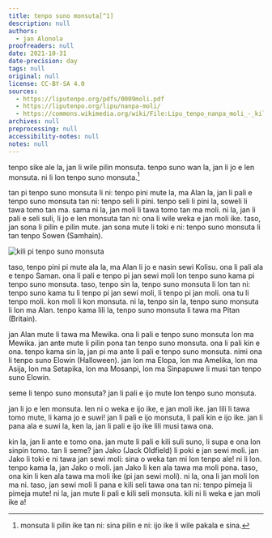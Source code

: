 ```yaml
---
title: tenpo suno monsuta[^1]
description: null
authors:
  - jan Alonola
proofreaders: null
date: 2021-10-31
date-precision: day
tags: null
original: null
license: CC-BY-SA 4.0
sources:
  - https://liputenpo.org/pdfs/0009moli.pdf
  - https://liputenpo.org/lipu/nanpa-moli/
  - https://commons.wikimedia.org/wiki/File:Lipu_tenpo_nanpa_moli_-_kili_pi_tenpo_suno_monsuta.png
archives: null
preprocessing: null
accessibility-notes: null
notes: null
---
```


tenpo sike ale la, jan li wile pilin monsuta. tenpo suno wan la, jan li jo e len monsuta. ni li lon tenpo suno monsuta.[^1]

[^1]: monsuta li pilin ike tan ni: sina pilin e ni: ijo ike li wile pakala e sina.

tan pi tenpo suno monsuta li ni: tenpo pini mute la, ma Alan la, jan li pali e tenpo suno monsuta tan ni: tenpo seli li pini. tenpo seli li pini la, soweli li tawa tomo tan ma. sama ni la, jan moli li tawa tomo tan ma moli. ni la, jan li pali e seli suli, li jo e len monsuta tan ni: ona li wile weka e jan moli ike. taso, jan sona li pilin e pilin mute. jan sona mute li toki e ni: tenpo suno monsuta li tan tenpo Sowen (Samhain).

![kili pi tenpo suno monsuta](https://upload.wikimedia.org/wikipedia/commons/d/d5/Lipu_tenpo_nanpa_moli_-_kili_pi_tenpo_suno_monsuta.png)

taso, tenpo pini pi mute ala la, ma Alan li jo e nasin sewi Kolisu. ona li pali ala e tenpo Saman. ona li pali e tenpo pi jan sewi moli lon tenpo suno kama pi tenpo suno monsuta. taso, tenpo sin la, tenpo suno monsuta li lon tan ni: tenpo suno kama tu li tenpo pi jan sewi moli, li tenpo pi jan moli. ona tu li tenpo moli. kon moli li kon monsuta. ni la, tenpo sin la, tenpo suno monsuta li lon ma Alan. tenpo kama lili la, tenpo suno monsuta li tawa ma Pitan (Britain).

jan Alan mute li tawa ma Mewika. ona li pali e tenpo suno monsuta lon ma Mewika. jan ante mute li pilin pona tan tenpo suno monsuta. ona li pali kin e ona. tenpo kama sin la, jan pi ma ante li pali e tenpo suno monsuta. nimi ona li tenpo suno Elowin (Halloween). jan lon ma Elopa, lon ma Amelika, lon ma Asija, lon ma Setapika, lon ma Mosanpi, lon ma Sinpapuwe li musi tan tenpo suno Elowin.

seme li tenpo suno monsuta? jan li pali e ijo mute lon tenpo suno monsuta.

jan li jo e len monsuta. len ni o weka e ijo ike, e jan moli ike. jan lili li tawa tomo mute, li kama jo e suwi! jan li pali e ijo monsuta, li pali kin e ijo ike. jan li pana ala e suwi la, ken la, jan li pali e ijo ike lili musi tawa ona.

kin la, jan li ante e tomo ona. jan mute li pali e kili suli suno, li supa e ona lon sinpin tomo. tan li seme? jan Jako (Jack Oldfield) li poki e jan sewi moli. jan Jako li toki e ni tawa jan sewi moli: sina o weka tan mi lon tenpo ale! ni li lon. tenpo kama la, jan Jako o moli. jan Jako li ken ala tawa ma moli pona. taso, ona kin li ken ala tawa ma moli ike (pi jan sewi moli). ni la, ona li jan moli lon ma ni. taso, jan sewi moli li pana e kili seli tawa ona tan ni: tenpo pimeja li pimeja mute! ni la, jan mute li pali e kili seli monsuta. kili ni li weka e jan moli ike a!